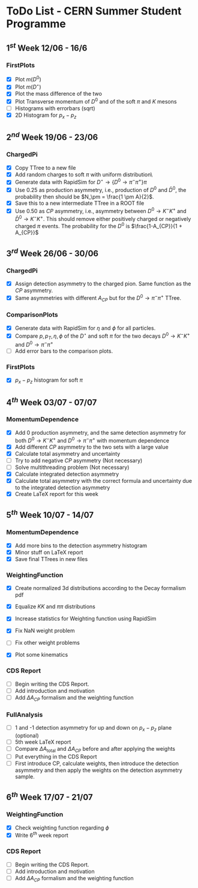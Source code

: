 # ToDo List - CERN Summer Student Programme

## $1^{st}$ Week 12/06 - 16/6
### FirstPlots
- [x] Plot $m(D^0)$
- [x] Plot $m(D^\star)$
- [x] Plot the mass difference of the two
- [x] Plot Transverse momentum of $D^0$ and of the soft $\pi$ and $K$ mesons
- [ ] Histograms with errorbars (sqrt)
- [x] 2D Histogram for $p_x - p_z$

## $2^{nd}$ Week 19/06 - 23/06
### ChargedPi
- [x] Copy TTree to a new file
- [x] Add random charges to soft $\pi$ with uniform distribution\
- [x] Generate data with RapidSim for $D^{\star}\rightarrow \{D^0 \rightarrow \pi^-\pi^+\}\pi$
- [x] Use $0.25$ as production asymmetry, i.e., production of $D^0$ and $\bar{D}^0$, the probability then should be $N_\pm = \frac{1 \pm A}{2}$.
- [x] Save this to a new intermediate TTree in a ROOT file
- [x] Use $0.50$ as $CP$ asymmetry, i.e., asymmetry between $D^0 \to K^- K^+$ and $\bar{D}^0 \to K^- K^+$. This should remove either positively charged or negatively charged $\pi$ events. The probability for the $D^0$ is $\frac{1-A_{CP}}{1 + A_{CP}}$

## $3^{rd}$ Week 26/06 - 30/06
### ChargedPi
- [x] Assign detection asymmetry to the charged pion. Same function as the $CP$ asymmetry.
- [x] Same asymmetries with different $A_{CP}$ but for the $D^0\rightarrow \pi^-\pi^+$ TTree.

### ComparisonPlots
- [x] Generate data with RapidSim for $\eta$ and $\phi$ for all particles.
- [x] Compare $p, p_T, \eta, \phi$ of the $D^\star$ and soft $\pi$ for the two decays $D^0\to K^-K^+$ and $D^0\to \pi^-\pi^+$
- [ ] Add error bars to the comparison plots.

### FirstPlots
- [x] $p_x-p_z$ histogram for soft $\pi$


## $4^{th}$ Week 03/07 - 07/07
### MomentumDependence
- [x] Add 0 production asymmetry, and the same detection asymmetry for both $D^0\to K^-K^+$ and $D^0\to \pi^-\pi^+$ with momentum dependence
- [x] Add different $CP$ asymmetry to the two sets with a large value
- [x] Calculate total asymmetry and uncertainty
- [ ] Try to add negative $CP$ asymmetry (Not necessary)
- [ ] Solve multithreading problem (Not necessary)
- [x] Calculate integrated detection asymmetry
- [x] Calculate total asymmetry with the correct formula and uncertainty due to the integrated detection asymmetry
- [x] Create LaTeX report for this week

## $5^{th}$ Week 10/07 - 14/07
### MomentumDependence
- [x] Add more bins to the detection asymmetry histogram
- [x] Minor stuff on LaTeX report
- [x] Save final TTrees in new files

### WeightingFunction
- [x] Create normalized 3d distributions according to the Decay formalism pdf
- [x] Equalize $KK$ and $\pi\pi$ distributions
- [x] Increase statistics for Weighting function using RapidSim
- [x] Fix NaN weight problem
- [ ] Fix other weight problems
- [x] Plot some kinematics

 
### CDS Report
- [ ] Begin writing the CDS Report.
- [ ] Add introduction and motivation
- [ ] Add $\Delta A_{CP}$ formalism and the weighting function

### FullAnalysis
- [ ] 1 and -1 detection asymmetry for up and down on $p_x-p_z$ plane (optional)
- [ ] 5th week LaTeX report
- [ ] Compare $\Delta A_{\text{total}}$ and $\Delta A_{CP}$ before and after applying the weights
- [ ] Put everything in the CDS Report
- [ ] First introduce CP, calculate weights, then introduce the detection asymmetry and then apply the weights on the detection asymmetry sample.

## $6^{th}$ Week 17/07 - 21/07
### WeightingFunction
- [x] Check weighting function regarding $\phi$
- [x] Write $6^{th}$ week report

### CDS Report
- [ ] Begin writing the CDS Report.
- [ ] Add introduction and motivation
- [ ] Add $\Delta A_{CP}$ formalism and the weighting function